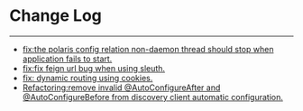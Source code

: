 # Change Log
---

- [fix:the polaris config relation non-daemon thread should stop when application fails to start.](https://github.com/Tencent/spring-cloud-tencent/pull/1100)
- [fix:fix feign url bug when using sleuth.](https://github.com/Tencent/spring-cloud-tencent/pull/1096)
- [fix: dynamic routing using cookies.](https://github.com/Tencent/spring-cloud-tencent/pull/1097)
- [Refactoring:remove invalid @AutoConfigureAfter and @AutoConfigureBefore from discovery client automatic configuration.](https://github.com/Tencent/spring-cloud-tencent/pull/1115)
